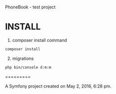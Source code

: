 PhoneBook - test project

INSTALL
=========
1) composer install command
```bash
composer install
```
2) migrations
```bash
php bin/console d:m:m
```

=========

A Symfony project created on May 2, 2016, 6:28 pm.
